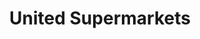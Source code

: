 ---
title: "United Supermarkets"
url: /amarillo/united-supermarkets-south-washington-street-2/
shop: supermarket
---